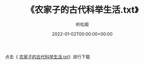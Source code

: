 ﻿---
title:  《农家子的古代科举生活.txt》
date:   2022-01-02T00:00:00+00:00
author: 听松阁
layout: post
permalink: /农家子的古代科举生活/
categories: 小说
tags: [小说]
---

点击《 [农家子的古代科举生活.txt](http://img.660000.xyz/bookstukust/book/bntxt/10/农家子的古代科举生活.txt)》进行下载